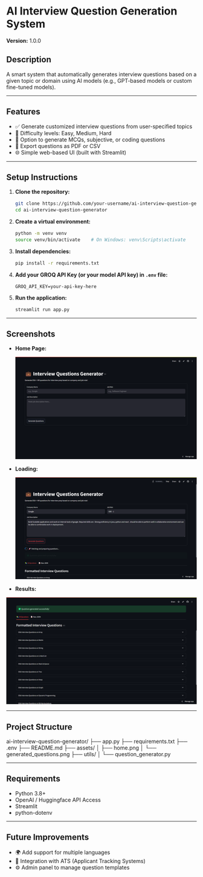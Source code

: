 # AI Interview Question Generation System

**Version:** 1.0.0

## Description
A smart system that automatically generates interview questions based on a given topic or domain using AI models (e.g., GPT-based models or custom fine-tuned models).

---

## Features
- ✅ Generate customized interview questions from user-specified topics
- 🎯 Difficulty levels: Easy, Medium, Hard
- 📝 Option to generate MCQs, subjective, or coding questions
- 📄 Export questions as PDF or CSV
- 🌐 Simple web-based UI (built with Streamlit)

---

## Setup Instructions

1. **Clone the repository:**
    ```bash
    git clone https://github.com/your-username/ai-interview-question-generator.git
    cd ai-interview-question-generator
    ```

2. **Create a virtual environment:**
    ```bash
    python -m venv venv
    source venv/bin/activate    # On Windows: venv\Scripts\activate
    ```

3. **Install dependencies:**
    ```bash
    pip install -r requirements.txt
    ```

4. **Add your GROQ API Key (or your model API key) in `.env` file:**
    ```env
    GROQ_API_KEY=your-api-key-here
    ```

5. **Run the application:**
    ```bash
    streamlit run app.py
    ```

---

## Screenshots

- **Home Page:**
  
  ![Home Page](assets/Home.png)

- **Loading:**
  
  ![Generated Questions](assets/loading.png)

-  **Results:**
  
  ![Export](assets/result.png)

---

## Project Structure
ai-interview-question-generator/
├── app.py
├── requirements.txt
├── .env
├── README.md
├── assets/
│   ├── home.png
│   └── generated_questions.png
├── utils/
│   └── question_generator.py

---

## Requirements
- Python 3.8+
- OpenAI / Huggingface API Access
- Streamlit
- python-dotenv

---

## Future Improvements
- 🌍 Add support for multiple languages
- 🤝 Integration with ATS (Applicant Tracking Systems)
- ⚙️ Admin panel to manage question templates


